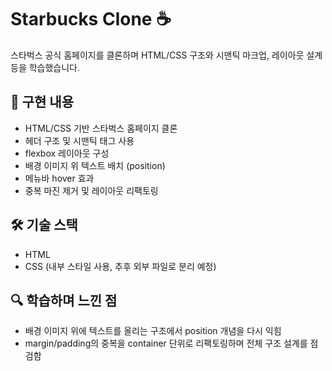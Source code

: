 # Starbucks Clone ☕️

스타벅스 공식 홈페이지를 클론하며 HTML/CSS 구조와 시맨틱 마크업, 레이아웃 설계 등을 학습했습니다.

## 📌 구현 내용
- HTML/CSS 기반 스타벅스 홈페이지 클론
- 헤더 구조 및 시맨틱 태그 사용
- flexbox 레이아웃 구성
- 배경 이미지 위 텍스트 배치 (position)
- 메뉴바 hover 효과 
- 중복 마진 제거 및 레이아웃 리팩토링

## 🛠 기술 스택
- HTML
- CSS (내부 스타일 사용, 추후 외부 파일로 분리 예정)

## 🔍 학습하며 느낀 점
- 배경 이미지 위에 텍스트를 올리는 구조에서 position 개념을 다시 익힘
- margin/padding의 중복을 container 단위로 리팩토링하며 전체 구조 설계를 점검함